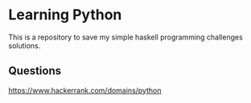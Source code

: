 # Learning Python
This is a repository to save my simple haskell programming challenges solutions.

## Questions
https://www.hackerrank.com/domains/python

